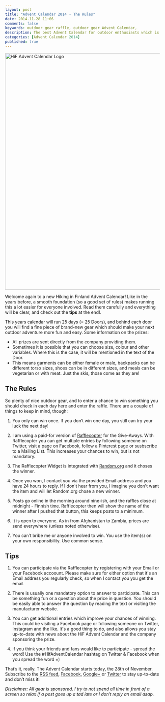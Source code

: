 ```yaml
---
layout: post
title: "Advent Calendar 2014 - The Rules"
date: 2014-11-28 11:06
comments: false
keywords: outdoor gear raffle, outdoor gear Advent Calendar, 
description: The best Advent Calendar for outdoor enthusiasts which is full of great prizes which will enhance your adventures and will make them more ultralight and fun!
categories: [Advent Calendar 2014]
published: true
---
```


<a href="http://www.flickr.com/photos/hendrikmorkel/8230998731/" title="HiF Advent Calendar"><img src="http://farm9.staticflickr.com/8350/8230998731_e265161b94_b.jpg" width="1024" height="768" alt="HiF Advent Calendar Logo"></a>

<!-- more -->

Welcome again to a new Hiking in Finland Advent Calendar! Like in the years before, a smooth foundation (so a good set of rules) makes running this a lot easier for everyone involved. Read them carefully and everything will be clear, and check out the **tips** at the end!. 

This years calendar will run 25 days (= 25 Doors), and behind each door you will find a fine piece of brand-new gear which should make your next outdoor adventure more fun and easy. Some information on the prizes:

- All prizes are sent directly from the company providing them. 
- Sometimes it is possible that you can choose size, colour and other variables. Where this is the case, it will be mentioned in the text of the Door.
- This means garments can be either female or male, backpacks can be different torso sizes, shoes can be in different sizes, and meals can be vegetarian or with meat. Just the skis, those come as they are!

## The Rules

So plenty of nice outdoor gear, and to enter a chance to win something you should check in each day here and enter the raffle. There are a couple of things to keep in mind, though:

1. You only can win once. If you don’t win one day, you still can try your luck the next day!

2. I am using a paid-for version of [Rafflecopter](https://www.rafflecopter.com/) for the Give-Aways. With Rafflecopter you can get multiple entries by following someone on Twitter, visit a page on Facebook, follow a Pinterest page or susbscribe to a Mailing List. This increases your chances to win, but is not mandatory. 

3. The Rafflecopter Widget is integrated with [Random.org](http://www.random.org/) and it choses the winner. 

4. Once you won, I contact you via the provided Email address and you have 24 hours to reply. If I don't hear from you, I imagine you don't want the item and will let Random.org chose a new winner.

5. Posts go online in the morning around nine-ish, and the raffles close at midnight - Finnish time. Rafflecopter then will show the name of the winner after I pushed that button, this keeps posts to a minimum.

6. It is open to everyone. As in from Afghanistan to Zambia, prices are send everywhere (unless noted otherwise).

7. You can’t bribe me or anyone involved to win. You use the item(s) on your own responsibility. Use common sense.

## Tips

1. You can participate via the Rafflecopter by registering with your Email or your Facebook accoount. Please make sure for either option that it's an Email address you regularly check, so when I contact you you get the email. 

2. There is usually one mandatory option to answer to participate. This can be something fun or a question about the price in question. You should be easily able to answer the question by reading the text or visiting the manufacturer website. 

3. You can get additional entries which improve your chances of winning. This could be visiting a Facebook page or following someone on Twitter, Instagram and the like. It's a good thing to do, and also allows you stay up-to-date with news about the HiF Advent Calendar and the company sponsoring the prize.

4. If you think your friends and fans would like to participate - spread the word! Use the #HifAdventCalendar hashtag on Twitter & Facebook when you spread the word =)

That’s it, really. The Advent Calendar starts today, the 28th of November. Subscribe to the [RSS feed](http://hikinginfinland.com/atom.xml), [Facebook](https://www.facebook.com/hikinginfinland), [Google+](https://plus.google.com/105082905705272949032) or [Twitter](https://twitter.com/hendrikmorkel) to stay up-to-date and don’t miss it!

*Disclaimer: All gear is sponsored. I try to not spend all time in front of a screen so relax if a post goes up a tad late or I don’t reply an email asap.*
